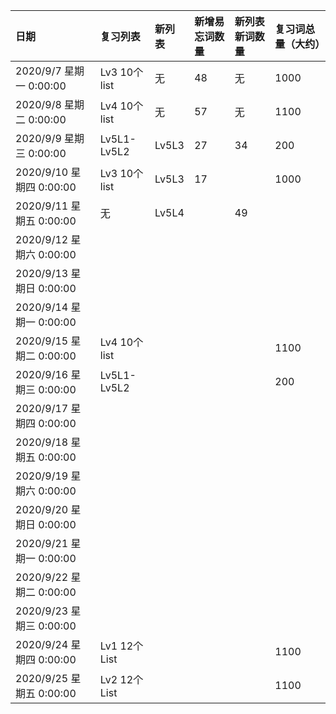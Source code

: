 |日期|复习列表|新列表|新增易忘词数量|新列表新词数量|复习词总量（大约）|
|:--|:--|:--|:--|:--|:--|
|2020/9/7 星期一 0:00:00|Lv3 10个list|无|48|无|1000|
|2020/9/8 星期二 0:00:00|Lv4 10个list|无|57|无|1100|
|2020/9/9 星期三 0:00:00|Lv5L1-Lv5L2|Lv5L3|27|34|200|
|2020/9/10 星期四 0:00:00|Lv3 10个list|Lv5L3|17||1000|
|2020/9/11 星期五 0:00:00|无|Lv5L4||49||
|2020/9/12 星期六 0:00:00||||||
|2020/9/13 星期日 0:00:00||||||
|2020/9/14 星期一 0:00:00||||||
|2020/9/15 星期二 0:00:00|Lv4 10个list||||1100|
|2020/9/16 星期三 0:00:00|Lv5L1-Lv5L2||||200|
|2020/9/17 星期四 0:00:00||||||
|2020/9/18 星期五 0:00:00||||||
|2020/9/19 星期六 0:00:00||||||
|2020/9/20 星期日 0:00:00||||||
|2020/9/21 星期一 0:00:00||||||
|2020/9/22 星期二 0:00:00||||||
|2020/9/23 星期三 0:00:00||||||
|2020/9/24 星期四 0:00:00|Lv1 12个List||||1100|
|2020/9/25 星期五 0:00:00|Lv2 12个List||||1100|
